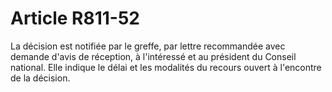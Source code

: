 # Article R811-52

La décision est notifiée par le greffe, par lettre recommandée avec demande d'avis de réception, à l'intéressé et au président du Conseil national. Elle indique le délai et les modalités du recours ouvert à l'encontre de la décision.